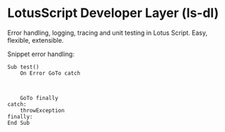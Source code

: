 # LotusScript Developer Layer (ls-dl)

Error handling, logging, tracing and unit testing in Lotus Script.
Easy, flexible, extensible.

Snippet error handling:
```vbnet
Sub test()
	On Error GoTo catch
	
	
	
	GoTo finally
catch:
	throwException
finally:
End Sub
```
